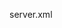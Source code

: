 server.xml

<Connector port="8080" protocol="HTTP/1.1"
connectionTimeout="20000" SSLEnabled="true" 
scheme="https" secure="true" clientAuth="false" 
keystoreFile="conf/localhost.jsk" keystorePass="password" sslProtocol="TLS"
redirectPort="8443" />
